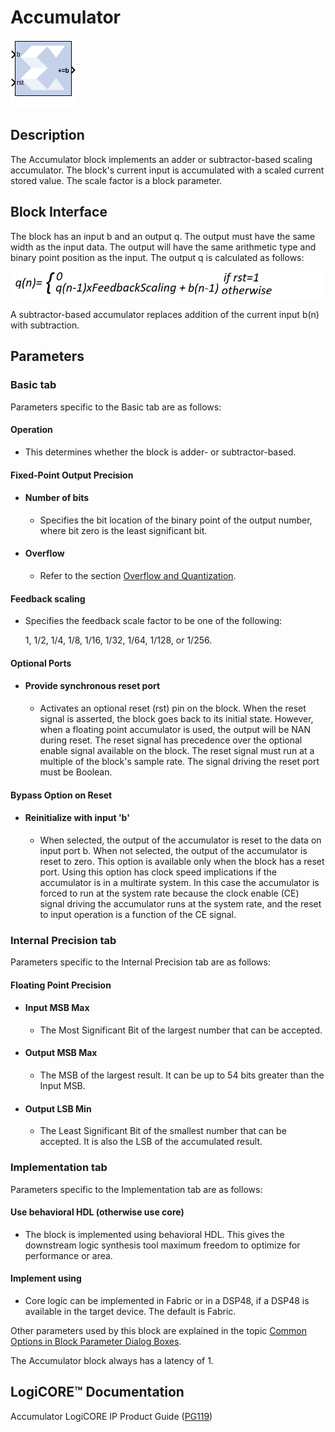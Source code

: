 # Accumulator


![](./Images/block.png)

## Description

The Accumulator block implements an adder or subtractor-based
scaling accumulator. The block's current input is accumulated with a scaled current stored
value. The scale factor is a block parameter.

## Block Interface

The block has an input b and an output q. The output must have the same
width as the input data. The output will have the same arithmetic type
and binary point position as the input. The output q is calculated as
follows:

  
![](./Images/caz1630484762781.png)  

A subtractor-based accumulator replaces addition of the current input
b(n) with subtraction.

## Parameters

### Basic tab  
Parameters specific to the Basic tab are as follows:

#### Operation  
* This determines whether the block is adder- or subtractor-based.

#### Fixed-Point Output Precision  
* #### Number of bits  
  * Specifies the bit location of the binary point of the output number,
where bit zero is the least significant bit.

* #### Overflow  
  * Refer to the section [Overflow and
Quantization](common-options-in-block-parameter-dialog-boxes-aa1032308.html#val1538085362909__aa1032322).

#### Feedback scaling  
* Specifies the feedback scale factor to be one of the following:

  1, 1/2, 1/4, 1/8, 1/16, 1/32, 1/64, 1/128, or 1/256.

#### Optional Ports  
* #### Provide synchronous reset port  
  * Activates an optional reset (rst) pin on the block. When the reset
signal is asserted, the block goes back to its initial state. However,
when a floating point accumulator is used, the output will be NAN during
reset. The reset signal has precedence over the optional enable signal
available on the block. The reset signal must run at a multiple of the
block's sample rate. The signal driving the reset port must be Boolean.

#### Bypass Option on Reset  
* #### Reinitialize with input 'b'  
  * When selected, the output of the accumulator is reset to the data on
input port b. When not selected, the output of the accumulator is
reset to zero. This option is available only when the block has a reset
port. Using this option has clock speed implications if the accumulator
is in a multirate system. In this case the accumulator is forced to run
at the system rate because the clock enable (CE) signal driving the
accumulator runs at the system rate, and the reset to input operation is
a function of the CE signal.

### Internal Precision tab  
Parameters specific to the Internal Precision tab are as follows:

#### Floating Point Precision  
* #### Input MSB Max  
  * The Most Significant Bit of the largest number that can be accepted.

* #### Output MSB Max  
  * The MSB of the largest result. It can be up to 54 bits greater than the
Input MSB.

* #### Output LSB Min  
  * The Least Significant Bit of the smallest number that can be accepted.
It is also the LSB of the accumulated result.

### Implementation tab  
Parameters specific to the Implementation tab are as follows:

#### Use behavioral HDL (otherwise use core)  
* The block is implemented using behavioral HDL. This gives the downstream
logic synthesis tool maximum freedom to optimize for performance or
area.

#### Implement using  
* Core logic can be implemented in Fabric or in a DSP48, if a DSP48 is
available in the target device. The default is Fabric.

Other parameters used by this block are explained in the topic [Common
Options in Block Parameter Dialog
Boxes](common-options-in-block-parameter-dialog-boxes-aa1032308.html).

The Accumulator block always has a latency of 1.

## LogiCORE™ Documentation

Accumulator LogiCORE IP Product Guide
([PG119](https://www.xilinx.com/cgi-bin/docs/ipdoc?c=c_accum;v=latest;d=pg119-c-accum.pdf))
